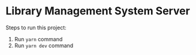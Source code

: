 # Library Management System Server

Steps to run this project:

1. Run `yarn` command
1. Run `yarn dev` command
